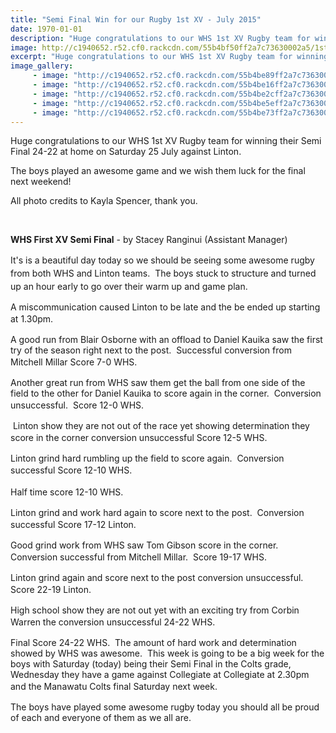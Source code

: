 ```yaml
---
title: "Semi Final Win for our Rugby 1st XV - July 2015"
date: 1970-01-01
description: "Huge congratulations to our WHS 1st XV Rugby team for winning their Semi Final 24-22 at home on Saturday 25 July 2015 against Linton."
image: http://c1940652.r52.cf0.rackcdn.com/55b4bf50ff2a7c73630002a5/1st-XV-v-Linton,-Semi-final-25.7.15-15.gif
excerpt: "Huge congratulations to our WHS 1st XV Rugby team for winning their Semi Final 24-22 at home on Saturday 25 July 2015 against Linton."
image_gallery:
     - image: "http://c1940652.r52.cf0.rackcdn.com/55b4be89ff2a7c736300029f/1st-XV-v-Linton,-Semi-final-25.7.15-12.gif"
     - image: "http://c1940652.r52.cf0.rackcdn.com/55b4be16ff2a7c7363000295/1st-XV-v-Linton,-Semi-final-25.7.15-7.gif"
     - image: "http://c1940652.r52.cf0.rackcdn.com/55b4be2cff2a7c7363000297/1st-XV-v-Linton,-Semi-final-25.7.15-8.gif"
     - image: "http://c1940652.r52.cf0.rackcdn.com/55b4be5eff2a7c736300029b/1st-XV-v-Linton,-Semi-final-25.7.15-10.gif"
     - image: "http://c1940652.r52.cf0.rackcdn.com/55b4be73ff2a7c736300029d/1st-XV-v-Linton,-Semi-final-25.7.15-11.gif"
---
```


<p>Huge congratulations to our WHS 1st XV Rugby team for winning their Semi Final 24-22 at home on Saturday 25 July against Linton.</p>
<p><span>The boys played an awesome game and we wish them luck for the final next weekend! </span></p>
<p><span>All photo credits to Kayla Spencer, thank you.</span></p>
<p>&nbsp;</p>
<p><strong>WHS First XV Semi Final</strong>&nbsp;- by Stacey Ranginui (Assistant Manager)&nbsp;</p>
<p><span style="line-height: 1.5;">It's is a beautiful day today so we should be seeing some awesome rugby from both WHS and Linton teams.&nbsp; The boys stuck to structure and turned up an hour early to go over their warm up and game plan.&nbsp;</span><span style="line-height: 1.5;">&nbsp;</span></p>
<p>A miscommunication caused Linton to be late and the be ended up starting at 1.30pm.<span style="line-height: 1.5;">&nbsp;</span></p>
<p>A good run from Blair Osborne with an offload to Daniel Kauika saw the first try of the season right next to the post.&nbsp; Successful conversion from Mitchell Millar Score 7-0 WHS.<span style="line-height: 1.5;">&nbsp;</span></p>
<p>Another great run from WHS saw them get the ball from one side of the field to the other for Daniel Kauika to score again in the corner.&nbsp; Conversion unsuccessful.&nbsp; Score 12-0 WHS.<span style="line-height: 1.5;">&nbsp;</span></p>
<p>&nbsp;Linton show they are not out of the race yet showing determination they score in the corner conversion unsuccessful Score 12-5 WHS.<span style="line-height: 1.5;">&nbsp;</span></p>
<p>Linton grind hard rumbling up the field to score again.&nbsp; Conversion successful Score 12-10 WHS.<span style="line-height: 1.5;">&nbsp;</span></p>
<p>Half time score 12-10 WHS.<span style="line-height: 1.5;">&nbsp;</span></p>
<p>Linton grind and work hard again to score next to the post.&nbsp; Conversion successful Score 17-12 Linton.<span style="line-height: 1.5;">&nbsp;</span></p>
<p>Good grind work from WHS saw Tom Gibson score in the corner.&nbsp; Conversion successful from Mitchell Millar.&nbsp; Score 19-17 WHS.<span style="line-height: 1.5;">&nbsp;</span></p>
<p>Linton grind again and score next to the post conversion unsuccessful.&nbsp; Score 22-19 Linton.<span style="line-height: 1.5;">&nbsp;</span></p>
<p>High school show they are not out yet with an exciting try from Corbin Warren the conversion unsuccessful 24-22 WHS.<span style="line-height: 1.5;">&nbsp;</span></p>
<p>Final Score 24-22 WHS.&nbsp; The amount of hard work and determination showed by WHS was awesome.&nbsp; This week is going to be a big week for the boys with Saturday (today) being their Semi Final in the Colts grade, Wednesday they have a game against Collegiate at Collegiate at 2.30pm and the Manawatu Colts final Saturday next week.<span style="line-height: 1.5;">&nbsp;</span></p>
<p>The boys have played some awesome rugby today you should all be proud of each and everyone of them as we all are.</p>

